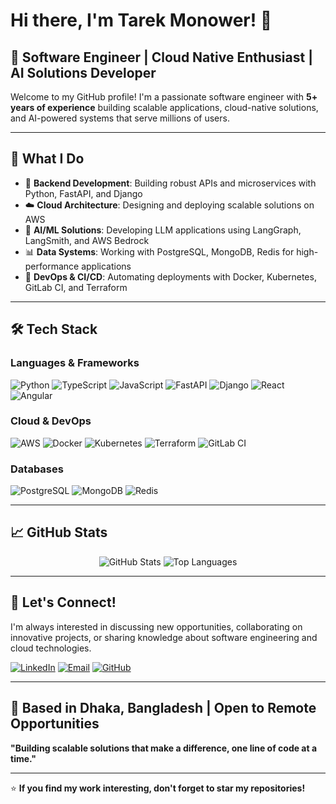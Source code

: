 # Hi there, I'm Tarek Monower! 👋

## 🚀 Software Engineer | Cloud Native Enthusiast | AI Solutions Developer

Welcome to my GitHub profile! I'm a passionate software engineer with **5+ years of experience** building scalable applications, cloud-native solutions, and AI-powered systems that serve millions of users.

---

## 🎯 What I Do

- 🔧 **Backend Development**: Building robust APIs and microservices with Python, FastAPI, and Django
- ☁️ **Cloud Architecture**: Designing and deploying scalable solutions on AWS
- 🤖 **AI/ML Solutions**: Developing LLM applications using LangGraph, LangSmith, and AWS Bedrock
- 📊 **Data Systems**: Working with PostgreSQL, MongoDB, Redis for high-performance applications
- 🔄 **DevOps & CI/CD**: Automating deployments with Docker, Kubernetes, GitLab CI, and Terraform

---

## 🛠️ Tech Stack

### Languages & Frameworks
![Python](https://img.shields.io/badge/Python-3776AB?style=for-the-badge&logo=python&logoColor=white)
![TypeScript](https://img.shields.io/badge/TypeScript-007ACC?style=for-the-badge&logo=typescript&logoColor=white)
![JavaScript](https://img.shields.io/badge/JavaScript-F7DF1E?style=for-the-badge&logo=javascript&logoColor=black)
![FastAPI](https://img.shields.io/badge/FastAPI-005571?style=for-the-badge&logo=fastapi)
![Django](https://img.shields.io/badge/Django-092E20?style=for-the-badge&logo=django&logoColor=white)
![React](https://img.shields.io/badge/React-20232A?style=for-the-badge&logo=react&logoColor=61DAFB)
![Angular](https://img.shields.io/badge/Angular-DD0031?style=for-the-badge&logo=angular&logoColor=white)

### Cloud & DevOps
![AWS](https://img.shields.io/badge/Amazon_AWS-232F3E?style=for-the-badge&logo=amazon-aws&logoColor=white)
![Docker](https://img.shields.io/badge/Docker-2496ED?style=for-the-badge&logo=docker&logoColor=white)
![Kubernetes](https://img.shields.io/badge/Kubernetes-326ce5?style=for-the-badge&logo=kubernetes&logoColor=white)
![Terraform](https://img.shields.io/badge/Terraform-623CE4?style=for-the-badge&logo=terraform&logoColor=white)
![GitLab CI](https://img.shields.io/badge/GitLab%20CI-FC6D26?style=for-the-badge&logo=gitlab&logoColor=white)

### Databases
![PostgreSQL](https://img.shields.io/badge/PostgreSQL-316192?style=for-the-badge&logo=postgresql&logoColor=white)
![MongoDB](https://img.shields.io/badge/MongoDB-4EA94B?style=for-the-badge&logo=mongodb&logoColor=white)
![Redis](https://img.shields.io/badge/Redis-DC382D?style=for-the-badge&logo=redis&logoColor=white)

---

## 📈 GitHub Stats

<div align="center">
  <img src="https://github-readme-stats.vercel.app/api?username=TareqMonwer&show_icons=true&theme=dark&hide_border=true" alt="GitHub Stats" />
  <img src="https://github-readme-stats.vercel.app/api/top-langs/?username=TareqMonwer&layout=compact&theme=dark&hide_border=true" alt="Top Languages" />
</div>

---

## 🤝 Let's Connect!

I'm always interested in discussing new opportunities, collaborating on innovative projects, or sharing knowledge about software engineering and cloud technologies.

[![LinkedIn](https://img.shields.io/badge/LinkedIn-0077B5?style=for-the-badge&logo=linkedin&logoColor=white)](https://www.linkedin.com/in/tareq-monwer/)
[![Email](https://img.shields.io/badge/Email-D14836?style=for-the-badge&logo=gmail&logoColor=white)](mailto:tareqmonwer137@gmail.com)
[![GitHub](https://img.shields.io/badge/GitHub-100000?style=for-the-badge&logo=github&logoColor=white)](https://github.com/TareqMonwer/)

---

## 📍 Based in Dhaka, Bangladesh | Open to Remote Opportunities

**"Building scalable solutions that make a difference, one line of code at a time."**

---

⭐ **If you find my work interesting, don't forget to star my repositories!**
